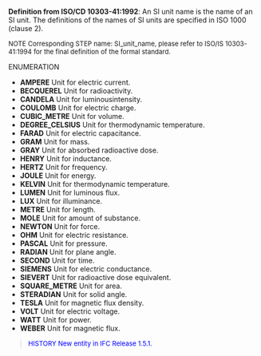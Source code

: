 **Definition from ISO/CD 10303-41:1992**: An SI unit name is the name of an SI unit. The definitions of the names of SI units are specified in ISO 1000 (clause 2).

> <font size="-1">
  NOTE Corresponding STEP name: SI_unit_name, please refer to ISO/IS 10303-41:1994
  for the final definition of the formal standard.
</font>

ENUMERATION

* **AMPERE** Unit for electric current.
* **BECQUEREL** Unit for radioactivity.
* **CANDELA** Unit for luminousintensity.
* **COULOMB** Unit for electric charge.
* **CUBIC_METRE** Unit for volume.
* **DEGREE_CELSIUS** Unit for thermodynamic temperature.
* **FARAD** Unit for electric capacitance.
* **GRAM** Unit for mass.
* **GRAY** Unit for absorbed radioactive dose.
* **HENRY** Unit for inductance.
* **HERTZ** Unit for frequency.
* **JOULE** Unit for energy.
* **KELVIN** Unit for thermodynamic temperature.
* **LUMEN** Unit for luminous flux.
* **LUX** Unit for illuminance.
* **METRE** Unit for length.
* **MOLE** Unit for amount of substance.
* **NEWTON** Unit for force.
* **OHM** Unit for electric resistance.
* **PASCAL** Unit for pressure.
* **RADIAN** Unit for plane angle.
* **SECOND** Unit for time.
* **SIEMENS** Unit for electric conductance.
* **SIEVERT** Unit for radioactive dose equivalent.
* **SQUARE_METRE** Unit for area.
* **STERADIAN** Unit for solid angle.
* **TESLA** Unit for magnetic flux density.
* **VOLT** Unit for electric voltage.
* **WATT** Unit for power.
* **WEBER** Unit for magnetic flux.

> <font size="-1" color="#0000FF">HISTORY New entity in IFC Release 1.5.1.
</font>